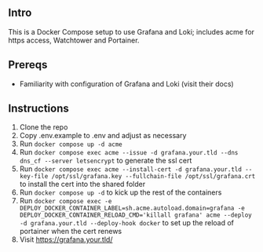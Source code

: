 ## Intro

This is a Docker Compose setup to use Grafana and Loki; includes acme for https access, Watchtower and Portainer.

## Prereqs

* Familiarity with configuration of Grafana and Loki (visit their docs)

## Instructions

1. Clone the repo
2. Copy .env.example to .env and adjust as necessary
3. Run `docker compose up -d acme`
4. Run `docker compose exec acme --issue -d grafana.your.tld --dns dns_cf --server letsencrypt` to generate the ssl cert
5. Run `docker compose exec acme --install-cert -d grafana.your.tld --key-file /opt/ssl/grafana.key --fullchain-file /opt/ssl/grafana.crt` to install the cert into the shared folder
6. Run `docker compose up -d` to kick up the rest of the containers
7. Run `docker compose exec -e DEPLOY_DOCKER_CONTAINER_LABEL=sh.acme.autoload.domain=grafana -e DEPLOY_DOCKER_CONTAINER_RELOAD_CMD='killall grafana' acme --deploy -d grafana.your.tld --deploy-hook docker` to set up the reload of portainer when the cert renews
8. Visit https://grafana.your.tld/

